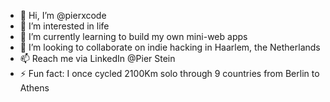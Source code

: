 - 👋 Hi, I’m @pierxcode
- 👀 I’m interested in life
- 🌱 I’m currently learning to build my own mini-web apps
- 💞️ I’m looking to collaborate on indie hacking in Haarlem, the Netherlands
- 📫 Reach me via LinkedIn @Pier Stein
- ⚡ Fun fact: I once cycled 2100Km solo through 9 countries from Berlin to Athens

<!---
pierxcode/pierxcode is a ✨ special ✨ repository because its `README.md` (this file) appears on your GitHub profile.
You can click the Preview link to take a look at your changes.
--->
